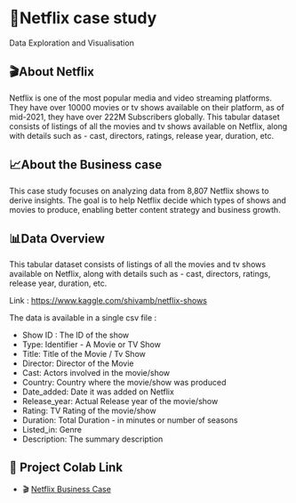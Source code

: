 # 🎥Netflix case study
Data Exploration and Visualisation

## 🎬About Netflix
Netflix is one of the most popular media and video streaming platforms. They have over 10000 movies or tv shows available on their platform, as of mid-2021, they have over 222M Subscribers globally. This tabular dataset consists of listings of all the movies and tv shows available on Netflix, along with details such as - cast, directors, ratings, release year, duration, etc.

## 📈About the Business case
This case study focuses on analyzing data from 8,807 Netflix shows to derive insights. The goal is to help Netflix decide which types of shows and movies to produce, enabling better content strategy and business growth.

## 📊Data Overview
This tabular dataset consists of listings of all the movies and tv shows available on
Netflix, along with details such as - cast, directors, ratings, release year, duration, etc.

Link : https://www.kaggle.com/shivamb/netflix-shows

The data is available in a single csv file :
- Show ID : The ID of the show 
- Type: Identifier - A Movie or TV Show
- Title: Title of the Movie / Tv Show
- Director: Director of the Movie
- Cast: Actors involved in the movie/show
- Country: Country where the movie/show was produced
- Date_added: Date it was added on Netflix
- Release_year: Actual Release year of the movie/show
- Rating: TV Rating of the movie/show
- Duration: Total Duration - in minutes or number of seasons
- Listed_in: Genre
- Description: The summary description

## 📝 Project Colab Link

- 🎬 [Netflix Business Case](https://colab.research.google.com/drive/1CcOt3jswLyaHCE7lUOIrCY5vwQ742zXL?usp=sharing)


